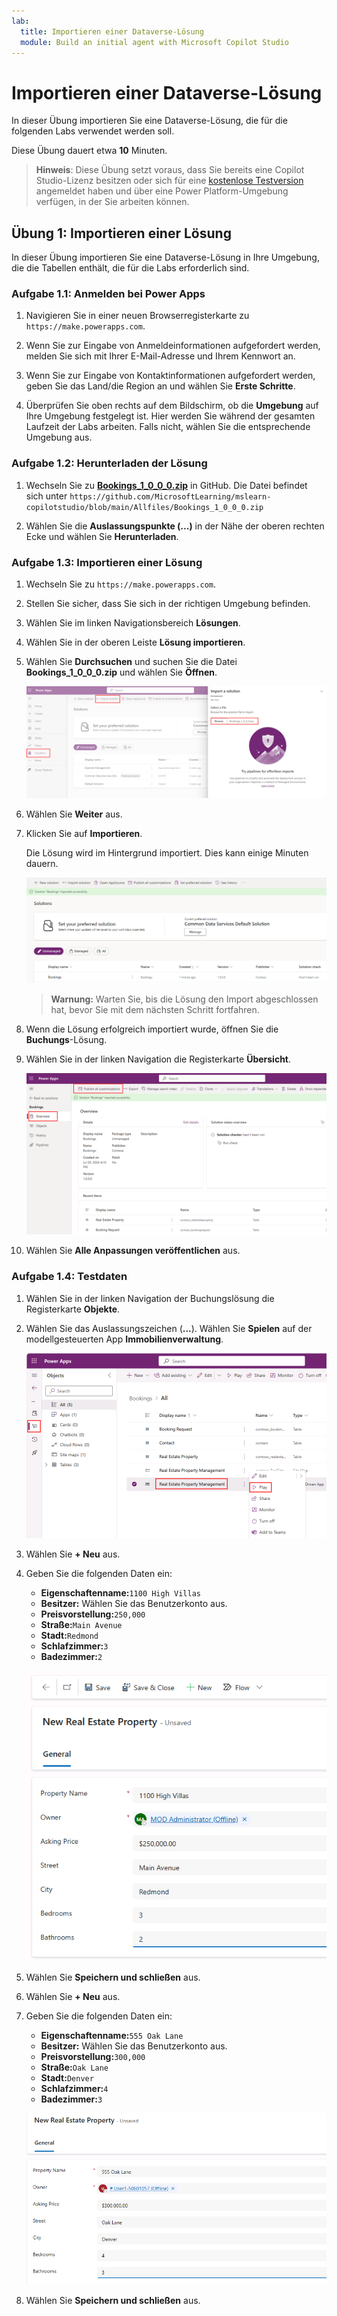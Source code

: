 ```yaml
---
lab:
  title: Importieren einer Dataverse-Lösung
  module: Build an initial agent with Microsoft Copilot Studio
---
```


# Importieren einer Dataverse-Lösung

In dieser Übung importieren Sie eine Dataverse-Lösung, die für die folgenden Labs verwendet werden soll.

Diese Übung dauert etwa **10** Minuten.

> **Hinweis**: Diese Übung setzt voraus, dass Sie bereits eine Copilot Studio-Lizenz besitzen oder sich für eine [kostenlose Testversion](https://go.microsoft.com/fwlink/p/?linkid=2252605) angemeldet haben und über eine Power Platform-Umgebung verfügen, in der Sie arbeiten können.

## Übung 1: Importieren einer Lösung

In dieser Übung importieren Sie eine Dataverse-Lösung in Ihre Umgebung, die die Tabellen enthält, die für die Labs erforderlich sind.

### Aufgabe 1.1: Anmelden bei Power Apps

1. Navigieren Sie in einer neuen Browserregisterkarte zu `https://make.powerapps.com`.

1. Wenn Sie zur Eingabe von Anmeldeinformationen aufgefordert werden, melden Sie sich mit Ihrer E-Mail-Adresse und Ihrem Kennwort an.

1. Wenn Sie zur Eingabe von Kontaktinformationen aufgefordert werden, geben Sie das Land/die Region an und wählen Sie **Erste Schritte**.

1. Überprüfen Sie oben rechts auf dem Bildschirm, ob die **Umgebung** auf Ihre Umgebung festgelegt ist. Hier werden Sie während der gesamten Laufzeit der Labs arbeiten. Falls nicht, wählen Sie die entsprechende Umgebung aus.

### Aufgabe 1.2: Herunterladen der Lösung

1. Wechseln Sie zu [**Bookings_1_0_0_0.zip**](../../Allfiles/Bookings_1_0_0_0.zip) in GitHub. Die Datei befindet sich unter `https://github.com/MicrosoftLearning/mslearn-copilotstudio/blob/main/Allfiles/Bookings_1_0_0_0.zip`

1. Wählen Sie die **Auslassungspunkte (...)** in der Nähe der oberen rechten Ecke und wählen Sie **Herunterladen**.

### Aufgabe 1.3: Importieren einer Lösung

1. Wechseln Sie zu `https://make.powerapps.com`.

1. Stellen Sie sicher, dass Sie sich in der richtigen Umgebung befinden.

1. Wählen Sie im linken Navigationsbereich **Lösungen**.

1. Wählen Sie in der oberen Leiste **Lösung importieren**.

1. Wählen Sie **Durchsuchen** und suchen Sie die Datei **Bookings_1_0_0_0.zip** und wählen Sie **Öffnen**.

    ![Lösung zum Importieren.](../media/solution-to-import.png)

1. Wählen Sie **Weiter** aus.

1. Klicken Sie auf **Importieren**.

    Die Lösung wird im Hintergrund importiert. Dies kann einige Minuten dauern.

    ![Lösung importiert.](../media/solution-imported.png)

    > **Warnung:** Warten Sie, bis die Lösung den Import abgeschlossen hat, bevor Sie mit dem nächsten Schritt fortfahren.

1. Wenn die Lösung erfolgreich importiert wurde, öffnen Sie die **Buchungs**-Lösung.

1. Wählen Sie in der linken Navigation die Registerkarte **Übersicht**.

    ![Übersichtsregisterkarte der Lösung.](../media/solution-overview.png)

1. Wählen Sie **Alle Anpassungen veröffentlichen** aus.

### Aufgabe 1.4: Testdaten

1. Wählen Sie in der linken Navigation der Buchungslösung die Registerkarte **Objekte**.

1. Wählen Sie das Auslassungszeichen (**...**). Wählen Sie **Spielen** auf der modellgesteuerten App **Immobilienverwaltung**.

    ![Übersicht.](../media/play-app.png)

1. Wählen Sie **+ Neu** aus.

1. Geben Sie die folgenden Daten ein:

    - **Eigenschaftenname:**`1100 High Villas`
    - **Besitzer:** Wählen Sie das Benutzerkonto aus.
    - **Preisvorstellung:**`250,000`
    - **Straße:**`Main Avenue`
    - **Stadt:**`Redmond`
    - **Schlafzimmer:**`3`
    - **Badezimmer:**`2`

    ![Übersicht.](../media/add-record.png)

1. Wählen Sie **Speichern und schließen** aus.

1. Wählen Sie **+ Neu** aus.

1. Geben Sie die folgenden Daten ein:

    - **Eigenschaftenname:**`555 Oak Lane`
    - **Besitzer:** Wählen Sie das Benutzerkonto aus.
    - **Preisvorstellung:**`300,000`
    - **Straße:**`Oak Lane`
    - **Stadt:**`Denver`
    - **Schlafzimmer:**`4`
    - **Badezimmer:**`3`

    ![Übersicht.](../media/add-record2.png)

1. Wählen Sie **Speichern und schließen** aus.
